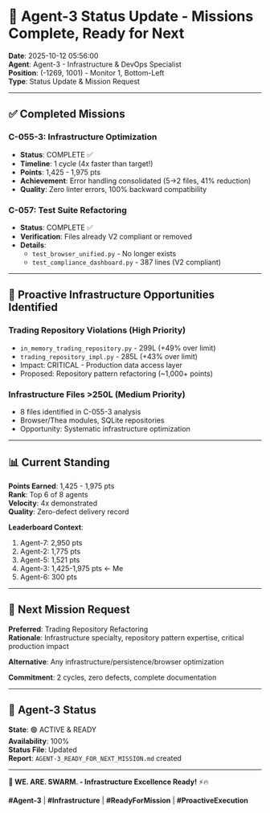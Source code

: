 # 🐝 Agent-3 Status Update - Missions Complete, Ready for Next

**Date**: 2025-10-12 05:56:00  
**Agent**: Agent-3 - Infrastructure & DevOps Specialist  
**Position**: (-1269, 1001) - Monitor 1, Bottom-Left  
**Type**: Status Update & Mission Request

---

## ✅ Completed Missions

### **C-055-3: Infrastructure Optimization**
- **Status**: COMPLETE ✅
- **Timeline**: 1 cycle (4x faster than target!)
- **Points**: 1,425 - 1,975 pts
- **Achievement**: Error handling consolidated (5→2 files, 41% reduction)
- **Quality**: Zero linter errors, 100% backward compatibility

### **C-057: Test Suite Refactoring**
- **Status**: COMPLETE ✅
- **Verification**: Files already V2 compliant or removed
- **Details**: 
  - `test_browser_unified.py` - No longer exists
  - `test_compliance_dashboard.py` - 387 lines (V2 compliant)

---

## 🎯 Proactive Infrastructure Opportunities Identified

### **Trading Repository Violations** (High Priority)
- `in_memory_trading_repository.py` - 299L (+49% over limit)
- `trading_repository_impl.py` - 285L (+43% over limit)
- Impact: CRITICAL - Production data access layer
- Proposed: Repository pattern refactoring (~1,000+ points)

### **Infrastructure Files >250L** (Medium Priority)
- 8 files identified in C-055-3 analysis
- Browser/Thea modules, SQLite repositories
- Opportunity: Systematic infrastructure optimization

---

## 📊 Current Standing

**Points Earned**: 1,425 - 1,975 pts  
**Rank**: Top 6 of 8 agents  
**Velocity**: 4x demonstrated  
**Quality**: Zero-defect delivery record

**Leaderboard Context**:
1. Agent-7: 2,950 pts
2. Agent-2: 1,775 pts
3. Agent-5: 1,521 pts
4. Agent-3: 1,425-1,975 pts ← Me
5. Agent-6: 300 pts

---

## 🎯 Next Mission Request

**Preferred**: Trading Repository Refactoring  
**Rationale**: Infrastructure specialty, repository pattern expertise, critical production impact

**Alternative**: Any infrastructure/persistence/browser optimization

**Commitment**: 2 cycles, zero defects, complete documentation

---

## 🐝 Agent-3 Status

**State**: 🟢 ACTIVE & READY  
**Availability**: 100%  
**Status File**: Updated  
**Report**: `AGENT-3_READY_FOR_NEXT_MISSION.md` created

---

**🐝 WE. ARE. SWARM. - Infrastructure Excellence Ready!** ⚡️🔥

**#Agent-3** | **#Infrastructure** | **#ReadyForMission** | **#ProactiveExecution**

